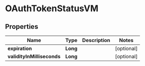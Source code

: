
# OAuthTokenStatusVM

## Properties
Name | Type | Description | Notes
------------ | ------------- | ------------- | -------------
**expiration** | **Long** |  |  [optional]
**validityInMilliseconds** | **Long** |  |  [optional]



